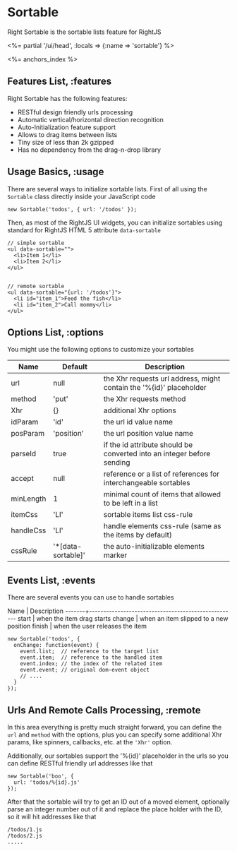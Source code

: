 # Sortable

Right Sortable is the sortable lists feature for RightJS

<%= partial '/ui/head', :locals => {:name => 'sortable'} %>

<%= anchors_index %>


## Features List, :features

Right Sortable has the following features:

* RESTful design friendly urls processing
* Automatic vertical/horizontal direction recognition
* Auto-Initialization feature support
* Allows to drag items between lists
* Tiny size of less than 2k gzipped
* Has no dependency from the drag-n-drop library


## Usage Basics, :usage

There are several ways to initialize sortable lists. First of all using the `Sortable`
class directly inside your JavaScript code

    new Sortable('todos', { url: '/todos' });

Then, as most of the RightJS UI widgets, you can initialize sortables using
standard for RightJS HTML 5 attribute `data-sortable`

    // simple sortable
    <ul data-sortable="">
      <li>Item 1</li>
      <li>Item 2</li>
    </ul>


    // remote sortable
    <ul data-sortable="{url: '/todos'}">
      <li id="item_1">Feed the fish</li>
      <li id="item_2">Call mommy</li>
    </ul>


## Options List, :options

You might use the following options to customize your sortables

Name      | Default    | Description
----------|------------|---------------------------------------------------------------------
url       | null       | the Xhr requests url address, might contain the '%{id}' placeholder
method    | 'put'      | the Xhr requests method
Xhr       | {}         | additional Xhr options
idParam   | 'id'       | the url id value name
posParam  | 'position' | the url position value name
parseId   | true       | if the id attribute should be converted into an integer before sending
accept    | null       | reference or a list of references for interchangeable sortables
minLength | 1          | minimal count of items that allowed to be left in a list
itemCss   | 'LI'       | sortable items list css-rule
handleCss | 'LI'       | handle elements css-rule (same as the items by default)
cssRule   | '\*\[data-sortable\]' | the auto-initializable elements marker


## Events List, :events

There are several events you can use to handle sortables

Name   | Description
-------+----------------------------------------------------
start  | when the item drag starts
change | when an item slipped to a new position
finish | when the user releases the item


    new Sortable('todos', {
      onChange: function(event) {
        event.list;  // reference to the target list
        event.item;  // reference to the handled item
        event.index; // the index of the related item
        event.event; // original dom-event object
        // ....
      }
    });


## Urls And Remote Calls Processing, :remote

In this area everything is pretty much straight forward, you can define the `url` and `method` with the options,
plus you can specify some additional Xhr params, like spinners, callbacks, etc. at the `'Xhr'` option.

Additionally, our sortables support the '%{id}' placeholder in the urls so you can define RESTful
friendly url addresses like that

    new Sortable('boo', {
      url: 'todos/%{id}.js'
    });

After that the sortable will try to get an ID out of a moved element, optionally parse an integer
number out of it and replace the place holder with the ID, so it will hit addresses like that

    /todos/1.js
    /todos/2.js
    .....
